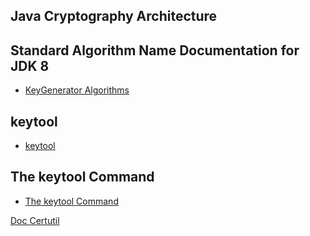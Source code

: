 ## Java Cryptography Architecture 
## Standard Algorithm Name Documentation for JDK 8

- [KeyGenerator Algorithms
](https://docs.oracle.com/javase/8/docs/technotes/guides/security/StandardNames.html#KeyGenerator)


## keytool

- [keytool](https://docs.oracle.com/javase/8/docs/technotes/tools/unix/keytool.html)

## The keytool Command

- [The keytool Command](https://docs.oracle.com/en/java/javase/14/docs/specs/man/keytool.html)

[Doc Certutil](https://docs.microsoft.com/en-us/previous-versions/windows/it-pro/windows-server-2012-R2-and-2012/cc732443(v=ws.11)?redirectedfrom=MSDN#BKMK_menu)